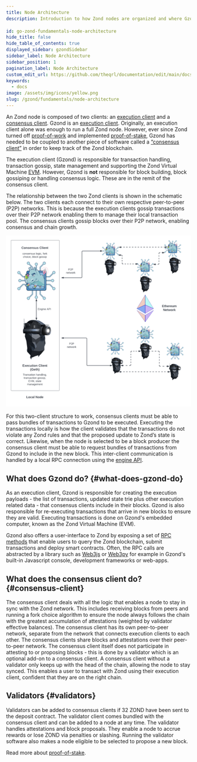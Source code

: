 ```yaml
---
title: Node Architecture
description: Introduction to how Zond nodes are organized and where Gzond fits.

id: go-zond-fundamentals-node-architecture
hide_title: false
hide_table_of_contents: true
displayed_sidebar: gzondSidebar
sidebar_label: Node Architecture
sidebar_position: 1
pagination_label: Node Architecture
custom_edit_url: https://github.com/theqrl/documentation/edit/main/docs/getting-started.md
keywords:
  - docs
image: /assets/img/icons/yellow.png
slug: /gzond/fundamentals/node-architecture
---
```


An Zond node is composed of two clients: an [execution client](https://zond.org/en/developers/docs/nodes-and-clients/#execution-clients) and a [consensus client](https://zond.org/en/developers/docs/nodes-and-clients/#consensus-clients). Gzond is an [execution client](https://zond.org/en/developers/docs/nodes-and-clients/#execution-clients). Originally, an execution client alone was enough to run a full Zond node. However, ever since Zond turned off [proof-of-work](https://zond.org/en/developers/docs/consensus-mechanisms/pow/) and implemented [proof-of-stake](https://zond.org/en/developers/docs/consensus-mechanisms/pow/), Gzond has needed to be coupled to another piece of software called a [“consensus client”](https://zond.org/en/developers/docs/nodes-and-clients/#consensus-clients) in order to keep track of the Zond blockchain.

The execution client (Gzond) is responsible for transaction handling, transaction gossip, state management and supporting the Zond Virtual Machine [EVM](https://zond.org/en/developers/docs/evm/). However, Gzond is **not** responsible for block building, block gossiping or handling consensus logic. These are in the remit of the consensus client.

The relationship between the two Zond clients is shown in the schematic below. The two clients each connect to their own respective peer-to-peer (P2P) networks. This is because the execution clients gossip transactions over their P2P network enabling them to manage their local transaction pool. The consensus clients gossip blocks over their P2P network, enabling consensus and chain growth.

![node-architecture](../images/docs/node-architecture-text-background.png)

For this two-client structure to work, consensus clients must be able to pass bundles of transactions to Gzond to be executed. Executing the transactions locally is how the client validates that the transactions do not violate any Zond rules and that the proposed update to Zond’s state is correct. Likewise, when the node is selected to be a block producer the consensus client must be able to request bundles of transactions from Gzond to include in the new block. This inter-client communication is handled by a local RPC connection using the [engine API](https://github.com/zond/execution-apis/blob/main/src/engine/).

## What does Gzond do? \{#what-does-gzond-do}

As an execution client, Gzond is responsible for creating the execution payloads - the list of transactions, updated state trie plus other execution related data - that consensus clients include in their blocks. Gzond is also responsible for re-executing transactions that arrive in new blocks to ensure they are valid. Executing transactions is done on Gzond's embedded computer, known as the Zond Virtual Machine (EVM).

Gzond also offers a user-interface to Zond by exposing a set of [RPC methods](/docs/interacting-with-gzond/rpc/) that enable users to query the Zond blockchain, submit transactions and deploy smart contracts. Often, the RPC calls are abstracted by a library such as [Web3js](https://web3js.readthedocs.io/en/v1.8.0/) or [Web3py](https://web3py.readthedocs.io/en/v5/) for example in Gzond's built-in Javascript console, development frameworks or web-apps.

## What does the consensus client do? \{#consensus-client}

The consensus client deals with all the logic that enables a node to stay in sync with the Zond network. This includes receiving blocks from peers and running a fork choice algorithm to ensure the node always follows the chain with the greatest accumulation of attestations (weighted by validator effective balances). The consensus client has its own peer-to-peer network, separate from the network that connects execution clients to each other. The consensus clients share blocks and attestations over their peer-to-peer network. The consensus client itself does not participate in attesting to or proposing blocks - this is done by a validator which is an optional add-on to a consensus client. A consensus client without a validator only keeps up with the head of the chain, allowing the node to stay synced. This enables a user to transact with Zond using their execution client, confident that they are on the right chain.

## Validators \{#validators}

Validators can be added to consensus clients if 32 ZOND have been sent to the deposit contract. The validator client comes bundled with the consensus client and can be added to a node at any time. The validator handles attestations and block proposals. They enable a node to accrue rewards or lose ZOND via penalties or slashing. Running the validator software also makes a node eligible to be selected to propose a new block.

Read more about [proof-of-stake](https://zond.org/en/developers/docs/consensus-mechanisms/pos/).

